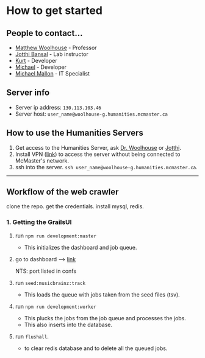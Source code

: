 # How to get started

## People to contact...
* [Matthew Woolhouse](woolhouse@mcmaster.ca) - Professor
* [Jotthi Bansal](bansalj@mcmaster.ca) - Lab instructor
* [Kurt](kurtbradd@gmail.com) - Developer
* [Michael](baronemda@gmail.com) - Developer
* [Michael Mallon](mallonm@mcmaster.ca) - IT Specialist

## Server info
* Server ip address: `130.113.103.46`
* Server host: `user_name@woolhouse-g.humanities.mcmaster.ca`

## How to use the Humanities Servers
1. Get access to the Humanities Server, ask [Dr. Woolhouse](woolhouse@mcmaster.ca) or [Jotthi](bansalj@mcmaster.ca).
2. Install VPN ([link](http://www.mcmaster.ca/uts/network/vpn/)) to access the server without being connected to McMaster's network.
3. ssh into the server. `ssh user_name@woolhouse-g.humanities.mcmaster.ca`.
---

## Workflow of the web crawler

clone the repo.
get the credentials.
install mysql, redis.

### 1. Getting the GrailsUI
1. run `npm run development:master`
    * This initializes the dashboard and job queue.
2. go to dashboard --> [link](http://localhost:3001/)

    NTS: port listed in confs
3. run `seed:musicbrainz:track`  
    * This loads the queue with jobs taken from the seed files (tsv).
4. run `npm run development:worker`  
    * This plucks the jobs from the job queue and processes the jobs.
    * This also inserts into the database.
5. run `flushall`.
    * to clear redis database and to delete all the queued jobs.
